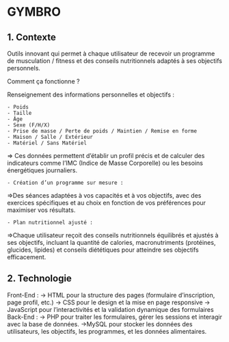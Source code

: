 # GYMBRO

## 1. Contexte
Outils innovant qui permet à chaque utilisateur de recevoir un programme de musculation / fitness et des conseils nutritionnels adaptés à ses objectifs personnels.

Comment ça fonctionne ?

Renseignement des informations personnelles et objectifs :

    - Poids
    - Taille
    - Âge
    - Sexe (F/H/X)
    - Prise de masse / Perte de poids / Maintien / Remise en forme
    - Maison / Salle / Extérieur
    - Matériel / Sans Matériel
    
=> Ces données permettent d’établir  un profil précis et de calculer des indicateurs comme l’IMC (Indice de Masse Corporelle) ou les besoins énergétiques journaliers.

	- Création d’un programme sur mesure : 
 =>Des séances adaptées à vos capacités et à vos objectifs, avec des exercices spécifiques et au choix en fonction de vos préférences pour maximiser vos résultats.
 
 	- Plan nutritionnel ajusté :
=>Chaque utilisateur reçoit des conseils nutritionnels équilibrés et ajustés à ses objectifs, incluant la quantité de calories, macronutriments (protéines, glucides, lipides) et conseils diététiques pour atteindre ses objectifs efficacement.
## 2. Technologie
Front-End : 
	-> HTML pour la structure des pages (formulaire d’inscription, page profil, etc.)
	-> CSS pour le design et la mise en page responsive
	-> JavaScript pour l’interactivités et la validation dynamique des formulaires
Back-End :
-> PHP pour traiter les formulaires, gérer les sessions et interagir avec la base de données.
->MySQL pour stocker les données des utilisateurs, les objectifs, les programmes, et les données alimentaires.

